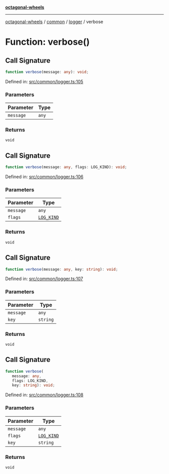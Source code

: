 [**octagonal-wheels**](../../../../../../README.md)

***

[octagonal-wheels](../../../../../../globals.md) / [common](../../../README.md) / [logger](../README.md) / verbose

# Function: verbose()

## Call Signature

```ts
function verbose(message: any): void;
```

Defined in: [src/common/logger.ts:105](https://github.com/vrtmrz/octagonal-wheels/blob/main/src/common/logger.ts#L105)

### Parameters

| Parameter | Type |
| ------ | ------ |
| `message` | `any` |

### Returns

`void`

## Call Signature

```ts
function verbose(message: any, flags: LOG_KIND): void;
```

Defined in: [src/common/logger.ts:106](https://github.com/vrtmrz/octagonal-wheels/blob/main/src/common/logger.ts#L106)

### Parameters

| Parameter | Type |
| ------ | ------ |
| `message` | `any` |
| `flags` | [`LOG_KIND`](../type-aliases/LOG_KIND.md) |

### Returns

`void`

## Call Signature

```ts
function verbose(message: any, key: string): void;
```

Defined in: [src/common/logger.ts:107](https://github.com/vrtmrz/octagonal-wheels/blob/main/src/common/logger.ts#L107)

### Parameters

| Parameter | Type |
| ------ | ------ |
| `message` | `any` |
| `key` | `string` |

### Returns

`void`

## Call Signature

```ts
function verbose(
   message: any, 
   flags: LOG_KIND, 
   key: string): void;
```

Defined in: [src/common/logger.ts:108](https://github.com/vrtmrz/octagonal-wheels/blob/main/src/common/logger.ts#L108)

### Parameters

| Parameter | Type |
| ------ | ------ |
| `message` | `any` |
| `flags` | [`LOG_KIND`](../type-aliases/LOG_KIND.md) |
| `key` | `string` |

### Returns

`void`

